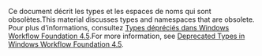 <span data-ttu-id="6df3d-101">Ce document décrit les types et les espaces de noms qui sont obsolètes.</span><span class="sxs-lookup"><span data-stu-id="6df3d-101">This material discusses types and namespaces that are obsolete.</span></span> <span data-ttu-id="6df3d-102">Pour plus d’informations, consultez [Types dépréciés dans Windows Workflow Foundation 4.5](http://aka.ms/wfdeprecatedtypes).</span><span class="sxs-lookup"><span data-stu-id="6df3d-102">For more information, see [Deprecated Types in Windows Workflow Foundation 4.5](http://aka.ms/wfdeprecatedtypes).</span></span>